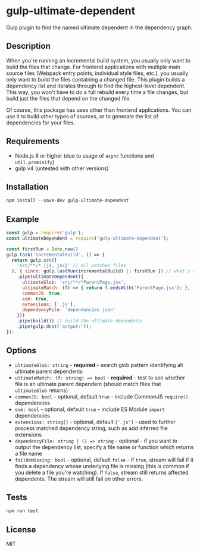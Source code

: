 # gulp-ultimate-dependent

Gulp plugin to find the named ultimate dependent in the dependency graph.

## Description

When you're running an incremental build system, you usually only want to build the files that change. For frontend applications with multiple main source files (Webpack entry points, individual style files, etc.), you usually only want to build the files containing a changed file. This plugin builds a dependency list and iterates through to find the highest-level dependent. This way, you won't have to do a full rebuild every time a file changes, but build just the files that depend on the changed file.

Of course, this package has uses other than frontend applications. You can use it to build other types of sources, or to generate the list of dependencies for your files.

## Requirements

- Node.js 8 or higher (due to usage of `async` functions and `util.promisify`)
- gulp v4 (untested with other versions)

## Installation

```js
npm install --save-dev gulp-ultimate-dependent
```

## Example

```js
const gulp = require('gulp');
const ultimateDependent = require('gulp-ultimate-dependent');

const firstRun = Date.now()
gulp.task('incrementalBuild', () => {
  return gulp.src([
    'src/**/*.{js, jsx}' // all watched files
  ], { since: gulp.lastRun(incrementalBuild) || firstRun }) // what's changed
    .pipe(ultimateDependent({
      ultimateGlob: 'src/**/*ParentPage.jsx',
      ultimateMatch: (f) => { return f.endsWith('ParentPage.jsx'); },
      commonJS: true,
      esm: true,
      extensions: ['.js'],
      dependencyFile: 'dependencies.json'
    }))
    .pipe(build()) // build the ultimate dependents
    .pipe(gulp.dest('output/'));
});
```

## Options

- `ultimateGlob: string` - **required** - search glob pattern identifying all ultimate parent dependents
- `ultimateMatch: (f: string) => bool` - **required** - test to see whether file is an ultimate parent dependent (should match files that `ultimateGlob` returns)
- `commonJS: bool` - optional, default `true` - include CommonJS `require()` dependencies
- `esm: bool` - optional, default `true` - include ES Module `import` dependencies
- `extensions: string[]` - optional, default `['.js']` - used to further process matched dependency string, such as add inferred file extensions
- `dependencyFile: string | () => string` - optional - if you want to output the dependency list, specify a file name or function which returns a file name
- `failOnMissing: bool` - optional, default `false` - if `true`, stream will fail if it finds a dependency whose underlying file is missing (this is common if you delete a file you're watching). If `false`, stream still returns affected dependents. The stream will still fail on other errors.

## Tests

```js
npm run test
```

## License

  MIT
